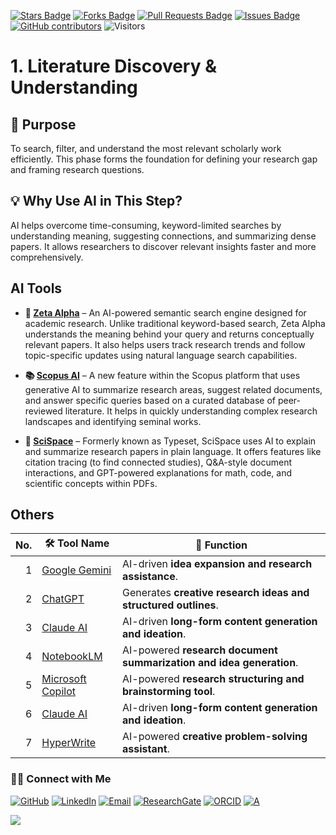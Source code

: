 <a href="https://github.com/drshahizan/short-course/stargazers"><img src="https://img.shields.io/github/stars/drshahizan/short-course" alt="Stars Badge"/></a>
<a href="https://github.com/drshahizan/short-course/network/members"><img src="https://img.shields.io/github/forks/drshahizan/short-course" alt="Forks Badge"/></a>
<a href="https://github.com/drshahizan/short-course/pulls"><img src="https://img.shields.io/github/issues-pr/drshahizan/short-course" alt="Pull Requests Badge"/></a>
<a href="https://github.com/drshahizan/short-course"><img src="https://img.shields.io/github/issues/drshahizan/short-course" alt="Issues Badge"/></a>
<a href="https://github.com/drshahizan/short-course/graphs/contributors"><img alt="GitHub contributors" src="https://img.shields.io/github/contributors/drshahizan/short-course?color=2b9348"></a>
![Visitors](https://api.visitorbadge.io/api/visitors?path=https%3A%2F%2Fgithub.com%2Fdrshahizan%2Fshort-course&labelColor=%23d9e3f0&countColor=%23697689&style=flat)

# 1. Literature Discovery & Understanding

## 🔸 Purpose
To search, filter, and understand the most relevant scholarly work efficiently. This phase forms the foundation for defining your research gap and framing research questions.

## 💡 Why Use AI in This Step?
AI helps overcome time-consuming, keyword-limited searches by understanding meaning, suggesting connections, and summarizing dense papers. It allows researchers to discover relevant insights faster and more comprehensively.

## AI Tools

* **🧠 [Zeta Alpha](./ai/zeta.md)** –
An AI-powered semantic search engine designed for academic research. Unlike traditional keyword-based search, Zeta Alpha understands the meaning behind your query and returns conceptually relevant papers. It also helps users track research trends and follow topic-specific updates using natural language search capabilities.

* **📚 [Scopus AI](scopus.md)** – A new feature within the Scopus platform that uses generative AI to summarize research areas, suggest related documents, and answer specific queries based on a curated database of peer-reviewed literature. It helps in quickly understanding complex research landscapes and identifying seminal works.

* **🧾 [SciSpace](https://scispace.com/)** – Formerly known as Typeset, SciSpace uses AI to explain and summarize research papers in plain language. It offers features like citation tracing (to find connected studies), Q\&A-style document interactions, and GPT-powered explanations for math, code, and scientific concepts within PDFs.

## Others

| No. | 🛠 **Tool Name** | 📖 **Function** | 
| ---: | ---------------- | ------------------ | 
| 1 | [Google Gemini](gemini.md) | AI-driven **idea expansion and research assistance**. | 
| 2 | [ChatGPT](chatgpt.md) | Generates **creative research ideas and structured outlines**. | 
| 3 | [Claude AI](https://claude.ai/) | AI-driven **long-form content generation and ideation**. | 
| 4 | [NotebookLM](https://notebooklm.google.com/) | AI-powered **research document summarization and idea generation**. | 
| 5 | [Microsoft Copilot](copilot.md) | AI-powered **research structuring and brainstorming tool**. | 
| 6 | [Claude AI](https://claude.ai/) | AI-driven **long-form content generation and ideation**. | 
| 7 | [HyperWrite](hyperwrite.md) | AI-powered **creative problem-solving assistant**. | 




### 🙌🏻 Connect with Me
<p align="left">
    <a href="https://github.com/drshahizan" target="_blank"><img alt="GitHub" src="https://img.shields.io/badge/-@drshahizan-181717?style=flat-square&logo=GitHub&logoColor=white"></a>
    <a href="https://www.linkedin.com/in/drshahizan" target="_blank"><img alt="LinkedIn" src="https://img.shields.io/badge/-drshahizan-blue?style=flat-square&logo=Linkedin&logoColor=white&link=https://www.linkedin.com/in/drshahizan/"></a>
    <a href="mailto:shahizan@utm.my" target="_blank"><img alt="Email" src="https://img.shields.io/badge/-shahizan@utm.my-c14438?style=flat-square&logo=Gmail&logoColor=white&link=mailto:shahizan@utm.my.com"></a>
    <a href="https://www.researchgate.net/profile/Mohd-Othman-28" target="_blank"><img alt="ResearchGate" src="https://img.shields.io/badge/-ResearchGate-00CCBB?style=flat-square&logo=ResearchGate&logoColor=white"></a>
    <a href="https://orcid.org/0000-0003-4261-1873" target="_blank"><img alt="ORCID" src="https://img.shields.io/badge/-ORCID-A6CE39?style=flat-square&logo=ORCID&logoColor=white"></a> 
 <a href="https://visitorbadge.io/status?path=https%3A%2F%2Fgithub.com%2Fdrshahizan" target="_blank"><img alt="A" src="https://api.visitorbadge.io/api/visitors?path=https%3A%2F%2Fgithub.com%2Fdrshahizan&labelColor=%23697689&countColor=%23555555&style=plastic"></a>
 
![](https://hit.yhype.me/github/profile?user_id=81284918)
</p>



